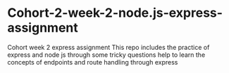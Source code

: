# Cohort-2-week-2-node.js-express-assignment
Cohort week 2 express assignment
This repo includes the practice of express and node js through some tricky questions help to learn the concepts of endpoints and route handling through express
